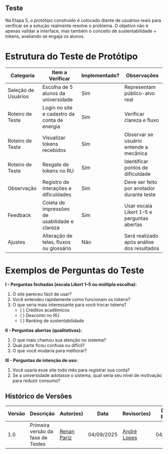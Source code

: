 

## Teste 
Na Etapa 5, o protótipo construído é colocado diante de usuários reais para verificar se a solução realmente resolve o problema. O objetivo não é apenas validar a interface, mas também o conceito de sustentabilidade + tokens, avaliando se engaja os alunos.

# Estrutura do Teste de Protótipo

| Categoria | Item a Verificar | Implementado? | Observações |
|-----------|------------------|---------------|-------------|
| Seleção de Usuários | Escolha de 5 alunos da universidade | Sim | Representam público-alvo real |
| Roteiro de Teste | Login no site e cadastro da conta de energia | Sim | Verificar clareza e fluxo |
| Roteiro de Teste | Visualizar tokens recebidos | Sim | Observar se usuário entende a mecânica |
| Roteiro de Teste | Resgate de tokens no RU | Sim | Identificar pontos de dificuldade |
| Observação | Registro de interações e dificuldades | Sim | Deve ser feito por anotador durante teste |
| Feedback | Coleta de impressões de usabilidade e clareza | Sim | Usar escala Likert 1–5 e perguntas abertas |
| Ajustes | Alteração de telas, fluxos ou glossário | Não | Será realizado após análise dos resultados |

# Exemplos de Perguntas do Teste

**I - Perguntas fechadas (escala Likert 1–5 ou múltipla escolha):**  
1. O site pareceu fácil de usar?  
2. Você entendeu rapidamente como funcionam os tokens?  
3. O que seria mais interessante para você trocar tokens?  
   - ( ) Créditos acadêmicos  
   - ( ) Desconto no RU  
   - ( ) Ranking de sustentabilidade  

**II - Perguntas abertas (qualitativas):**  
1. O que mais chamou sua atenção no sistema?  
2. Qual parte ficou confusa ou difícil?  
3. O que você mudaria para melhorar?  

**III - Perguntas de intenção de uso:**  
1. Você usaria esse site todo mês para registrar sua conta?  
2. Se a universidade adotasse o sistema, qual seria seu nível de motivação para reduzir consumo?  

## Histórico de Versões

| Versão | Descrição                            | Autor(es)                                                                                         | Data       | Revisor(es)                                                                                                 | Data de Revisão |
| ------ | ------------------------------------ | ------------------------------------------------------------------------------------------------- | ---------- | ----------------------------------------------------------------------------------------------------------- | --------------- |
| 1.0    | Primeira versão da fase de Testes | [Renan Pariz](https://https://github.com/renanpariiz) | 04/09/2025 | [André Lopes](https://https://github.com/andrewslopes) | 04/09/2025      |